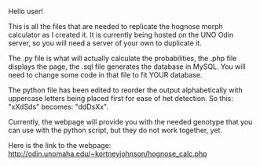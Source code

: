 Hello user!

This is all the files that are needed to replicate the hognose morph calculator as I created it. It is currently
being hosted on the UNO Odin server, so you will need a server of your own to duplicate it.

The .py file is what will actually calculate the probabilities, the .php file displays the page, the .sql file generates the database
in MySQL. You will need to change some code in that file to fit YOUR database.

The python file has been edited to reorder the output alphabetically with uppercase letters being placed first for
ease of het detection. So this: "xXdSds" becomes: "ddDsXx".

Currently, the webpage will provide you with the needed genotype that you can use with the python script, but they do not work together, yet.

Here is the link to the webpage: http://odin.unomaha.edu/~kortneyjohnson/hognose_calc.php
